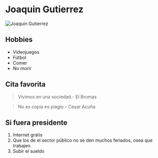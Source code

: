 # Joaquin Gutierrez

![Joaquin Gutierrez](https://i.pinimg.com/originals/7a/a3/0c/7aa30c0658b18c60becc10a3563360b9.png "gaa")



## Hobbies

* Videojuegos
* Fútbol
* Comer
* No morir

## Cita favorita

> Vivimos en una sociedad.- El Bromas 

> No es copia es plagio.- Cesar Acuña
## Si fuera presidente

1. Internet gratis
2. Que los de el sector público no se den muchos feriados, osea que trabajen
3. Subir el sueldo 


